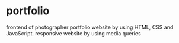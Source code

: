 # portfolio
frontend of photographer portfolio website by using HTML, CSS and JavaScript.
responsive website by using media queries
